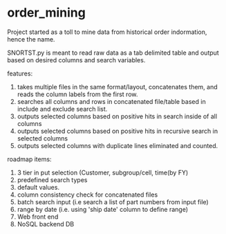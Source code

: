 # order_mining
Project started as a toll to mine data from historical order indormation, hence the name.

SNORTST.py is meant to read raw data as a tab delimited table and output based on desired columns and search variables.

features:
1. takes multiple files in the same format/layout, concatenates them, and reads the column labels from the first row.
2. searches all columns and rows in concatenated file/table based in include and exclude search list.
3. outputs selected columns based on positive hits in search inside of all columns
4. outputs selected columns based on positive hits in recursive search in selected columns
5. outputs selected columns with duplicate lines eliminated and counted.

roadmap items:

1. 3 tier in put selection (Customer, subgroup/cell, time(by FY)
2. predefined search types
3. default values.
4. column consistency check for concatenated files
5. batch search input (i.e search a list of part numbers from input file)
6. range by date (i.e. using 'ship date' column to define range)
7. Web front end
8. NoSQL backend DB
